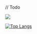 // Todo

![](https://komarev.com/ghpvc/?username=nexfortisme&color=blue)


<!-- [![Top Langs](https://github-readme-stats.vercel.app/api/top-langs/?username=nexfortisme)](https://github.com/anuraghazra/github-readme-stats) -->
[![Top Langs](https://github-readme-stats.vercel.app/api/top-langs/?username=nexfortisme)](https://github.com/anuraghazra/github-readme-stats)
<!--
**nexfortisme/nexfortisme** is a ✨ _special_ ✨ repository because its `README.md` (this file) appears on your GitHub profile.

Here are some ideas to get you started:

- 🔭 I’m currently working on ...
- 🌱 I’m currently learning ...
- 👯 I’m looking to collaborate on ...
- 🤔 I’m looking for help with ...
- 💬 Ask me about ...
- 📫 How to reach me: ...
- 😄 Pronouns: ...
- ⚡ Fun fact: ...
-->
